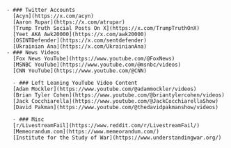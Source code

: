     - ### Twitter Accounts
      [Acyn](https://x.com/acyn)
      [Aaron Rupar](https://x.com/atrupar)
      [Trump Truth Social Posts On X](https://x.com/TrumpTruthOnX)
      [Yeet AKA Awk20000](https://x.com/awk20000)
      [OSINTDefender](https://x.com/sentdefender)
      [Ukrainian Ana](https://x.com/UkrainianAna)
    - ### News Videos
      [Fox News YouTube](https://www.youtube.com/@FoxNews)
      [MSNBC YouTube](https://www.youtube.com/@msnbc/videos)
      [CNN YouTube](https://www.youtube.com/@CNN)
      
      - ### Left Leaning YouTube Video Content
      [Adam Mockler](https://www.youtube.com/@adammockler/videos)
      [Brian Tyler Cohen](https://www.youtube.com/@briantylercohen/videos)
      [Jack Cocchiarella](https://www.youtube.com/@JackCocchiarellaShow)
      [David Pakman](https://www.youtube.com/@thedavidpakmanshow/videos)
      
      - ### Misc
      [r/LivestreamFail](https://www.reddit.com/r/LivestreamFail/)
      [Memeorandum.com](https://www.memeorandum.com/)
      [Institute for the Study of War](https://www.understandingwar.org/)
#